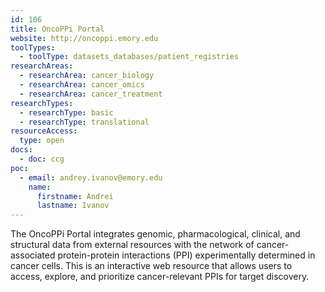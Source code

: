 ```yaml
---
id: 106
title: OncoPPi Portal
website: http://oncoppi.emory.edu
toolTypes:
  - toolType: datasets_databases/patient_registries
researchAreas:
  - researchArea: cancer_biology
  - researchArea: cancer_omics
  - researchArea: cancer_treatment
researchTypes:
  - researchType: basic
  - researchType: translational
resourceAccess:
  type: open
docs:
  - doc: ccg
poc:
  - email: andrey.ivanov@emory.edu
    name:
      firstname: Andrei
      lastname: Ivanov
---
```

The OncoPPi Portal integrates genomic, pharmacological, clinical, and structural data from external resources with the network of cancer-associated protein-protein interactions (PPI) experimentally determined in cancer cells. This is an interactive web resource that allows users to access, explore, and prioritize cancer-relevant PPIs for target discovery.
